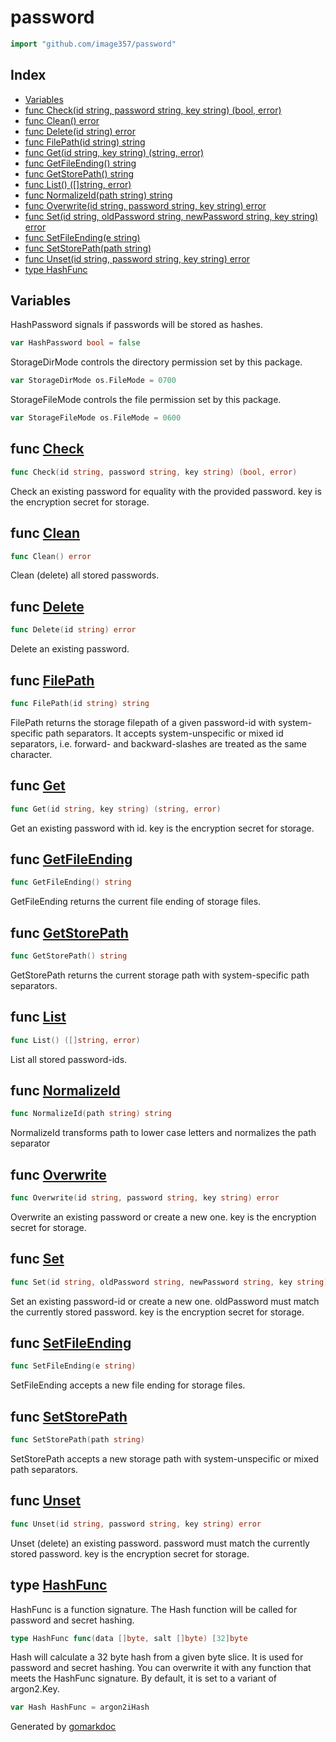 <!-- Code generated by gomarkdoc. DO NOT EDIT -->

# password

```go
import "github.com/image357/password"
```

## Index

- [Variables](<#variables>)
- [func Check\(id string, password string, key string\) \(bool, error\)](<#Check>)
- [func Clean\(\) error](<#Clean>)
- [func Delete\(id string\) error](<#Delete>)
- [func FilePath\(id string\) string](<#FilePath>)
- [func Get\(id string, key string\) \(string, error\)](<#Get>)
- [func GetFileEnding\(\) string](<#GetFileEnding>)
- [func GetStorePath\(\) string](<#GetStorePath>)
- [func List\(\) \(\[\]string, error\)](<#List>)
- [func NormalizeId\(path string\) string](<#NormalizeId>)
- [func Overwrite\(id string, password string, key string\) error](<#Overwrite>)
- [func Set\(id string, oldPassword string, newPassword string, key string\) error](<#Set>)
- [func SetFileEnding\(e string\)](<#SetFileEnding>)
- [func SetStorePath\(path string\)](<#SetStorePath>)
- [func Unset\(id string, password string, key string\) error](<#Unset>)
- [type HashFunc](<#HashFunc>)


## Variables

<a name="HashPassword"></a>HashPassword signals if passwords will be stored as hashes.

```go
var HashPassword bool = false
```

<a name="StorageDirMode"></a>StorageDirMode controls the directory permission set by this package.

```go
var StorageDirMode os.FileMode = 0700
```

<a name="StorageFileMode"></a>StorageFileMode controls the file permission set by this package.

```go
var StorageFileMode os.FileMode = 0600
```

<a name="Check"></a>
## func [Check](<https://github.com/image357/password/blob/main/password.go#L57>)

```go
func Check(id string, password string, key string) (bool, error)
```

Check an existing password for equality with the provided password. key is the encryption secret for storage.

<a name="Clean"></a>
## func [Clean](<https://github.com/image357/password/blob/main/storage.go#L148>)

```go
func Clean() error
```

Clean \(delete\) all stored passwords.

<a name="Delete"></a>
## func [Delete](<https://github.com/image357/password/blob/main/storage.go#L139>)

```go
func Delete(id string) error
```

Delete an existing password.

<a name="FilePath"></a>
## func [FilePath](<https://github.com/image357/password/blob/main/storage.go#L58>)

```go
func FilePath(id string) string
```

FilePath returns the storage filepath of a given password\-id with system\-specific path separators. It accepts system\-unspecific or mixed id separators, i.e. forward\- and backward\-slashes are treated as the same character.

<a name="Get"></a>
## func [Get](<https://github.com/image357/password/blob/main/password.go#L39>)

```go
func Get(id string, key string) (string, error)
```

Get an existing password with id. key is the encryption secret for storage.

<a name="GetFileEnding"></a>
## func [GetFileEnding](<https://github.com/image357/password/blob/main/storage.go#L47>)

```go
func GetFileEnding() string
```

GetFileEnding returns the current file ending of storage files.

<a name="GetStorePath"></a>
## func [GetStorePath](<https://github.com/image357/password/blob/main/storage.go#L36>)

```go
func GetStorePath() string
```

GetStorePath returns the current storage path with system\-specific path separators.

<a name="List"></a>
## func [List](<https://github.com/image357/password/blob/main/storage.go#L105>)

```go
func List() ([]string, error)
```

List all stored password\-ids.

<a name="NormalizeId"></a>
## func [NormalizeId](<https://github.com/image357/password/blob/main/storage.go#L27>)

```go
func NormalizeId(path string) string
```

NormalizeId transforms path to lower case letters and normalizes the path separator

<a name="Overwrite"></a>
## func [Overwrite](<https://github.com/image357/password/blob/main/password.go#L13>)

```go
func Overwrite(id string, password string, key string) error
```

Overwrite an existing password or create a new one. key is the encryption secret for storage.

<a name="Set"></a>
## func [Set](<https://github.com/image357/password/blob/main/password.go#L79>)

```go
func Set(id string, oldPassword string, newPassword string, key string) error
```

Set an existing password\-id or create a new one. oldPassword must match the currently stored password. key is the encryption secret for storage.

<a name="SetFileEnding"></a>
## func [SetFileEnding](<https://github.com/image357/password/blob/main/storage.go#L52>)

```go
func SetFileEnding(e string)
```

SetFileEnding accepts a new file ending for storage files.

<a name="SetStorePath"></a>
## func [SetStorePath](<https://github.com/image357/password/blob/main/storage.go#L41>)

```go
func SetStorePath(path string)
```

SetStorePath accepts a new storage path with system\-unspecific or mixed path separators.

<a name="Unset"></a>
## func [Unset](<https://github.com/image357/password/blob/main/password.go#L100>)

```go
func Unset(id string, password string, key string) error
```

Unset \(delete\) an existing password. password must match the currently stored password. key is the encryption secret for storage.

<a name="HashFunc"></a>
## type [HashFunc](<https://github.com/image357/password/blob/main/encryption.go#L17>)

HashFunc is a function signature. The Hash function will be called for password and secret hashing.

```go
type HashFunc func(data []byte, salt []byte) [32]byte
```

<a name="Hash"></a>Hash will calculate a 32 byte hash from a given byte slice. It is used for password and secret hashing. You can overwrite it with any function that meets the HashFunc signature. By default, it is set to a variant of argon2.Key.

```go
var Hash HashFunc = argon2iHash
```

Generated by [gomarkdoc](<https://github.com/princjef/gomarkdoc>)
